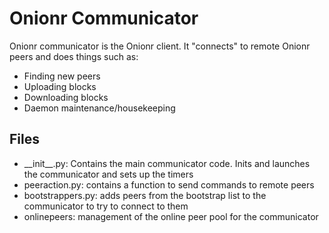 # Onionr Communicator

Onionr communicator is the Onionr client. It "connects" to remote Onionr peers and does things such as:

* Finding new peers
* Uploading blocks
* Downloading blocks
* Daemon maintenance/housekeeping

## Files

* \_\_init\_\_.py: Contains the main communicator code. Inits and launches the communicator and sets up the timers
* peeraction.py: contains a function to send commands to remote peers
* bootstrappers.py: adds peers from the bootstrap list to the communicator to try to connect to them
* onlinepeers: management of the online peer pool for the communicator